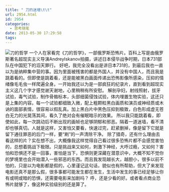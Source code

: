 ```yaml
---
title: " 刀的迷墙\t\t"
url: 2954.html
id: 2954
categories:
  - 思考随笔
date: 2013-05-30 17:29:58
tags:
---
```


![](../../../images/2013/05/p10165472371.jpg "刀的哲学") 一个人在家看完《刀的哲学》，一部俄罗斯恐怖片。百科上写是由俄罗斯著名超现实主义导演AndreyIskanov拍摄，讲述日本侵华战争时期，日本731部队在中国犯下的滔天罪行。 好吧，我完全没看出是讲日本731的，到最后我也一直以为是纳粹集中营的事。因为里面被残害的都是外国人，并没有中国人，而且我是跳着看的。但即使是跳着看，还是能被黑白画面传递出恐怖影像所感染，压抑的情绪像毛毛虫一样爬遍全身。一开始我还以为是一部疯狂的纪录片，直到看到超现实主义这几个字才感觉谢天谢地，心里稍稍有所安慰。 解剖孕妇，射线照射，拔牙试验，毒气试验，制作骨骼标本，头部细菌侵蚀试验，体内埋置生物实验，这还只是上集的内容。每一个试验都细致入微，配上粗颗粒黑白画质和演员或神经质或木讷的面部表情，很容易以假乱真。加上黑白片中黑色压抑到极致，白色形成虚无苍白无力的光晃荡其间，看久了绝对会有催眠暗示的效果。 所以我只能跳着看，即使如此，每一次跳动后不断出现的画帧也足够阴郁和邪恶。隔着一道迷墙，看不清却也够真切。人就是这样，又害怕又要看，快速过完，赶紧删掉，像是留下它就是留下通往罪恶的后门一样，要“刷”的一声清除干净。 除了猎奇，还有什么理由去看这样的片？实在想不出，大概像我这样觉得自己看过很多恐怖片都不会感觉害怕的，总想着挑战下极限。只是挑战来又如何，刺激下神经，大呼过瘾，又如何？害怕和恐惧还不是一回事，害怕是当下，恐惧则更深藏在潜意识中，大概不知不觉你的梦境里也会开始潜入一些邪恶的东西。而且我发现越长大，越胆小，很多以前不怕的，只是以为电影都是假的，心里谨记这句话，貌似也有所帮助，但大了来发现电影还真不是那么假，很多事都可能发生都在发生，生活中发生的事已经足够让你有或明或暗的恐惧，还需要电影来加剧吗？ 呼，还是少看的好。或者看点商业恐怖片就够了，像这种实验级别的还是算了。